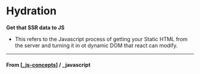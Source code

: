 # Hydration

**Get that SSR data to JS**

- This refers to the Javascript process of getting your Static HTML from the server and turning it in ot dynamic DOM that react can modify.

---

#### **From** [[_js-concepts]] / \_javascript

[//begin]: # "Autogenerated link references for markdown compatibility"
[_js-concepts]: _js-concepts "JS Concepts"
[//end]: # "Autogenerated link references"
